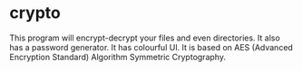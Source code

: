 # crypto
This program will encrypt-decrypt your files and even directories. 
It also has a password generator. 
It has colourful UI. 
It is based on AES (Advanced Encryption Standard) Algorithm Symmetric Cryptography.
